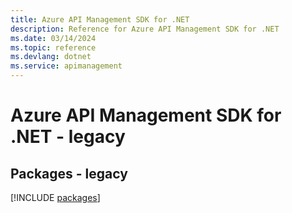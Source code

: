 ```yaml
---
title: Azure API Management SDK for .NET
description: Reference for Azure API Management SDK for .NET
ms.date: 03/14/2024
ms.topic: reference
ms.devlang: dotnet
ms.service: apimanagement
---
```

# Azure API Management SDK for .NET - legacy
## Packages - legacy
[!INCLUDE [packages](api-management-index.md)]